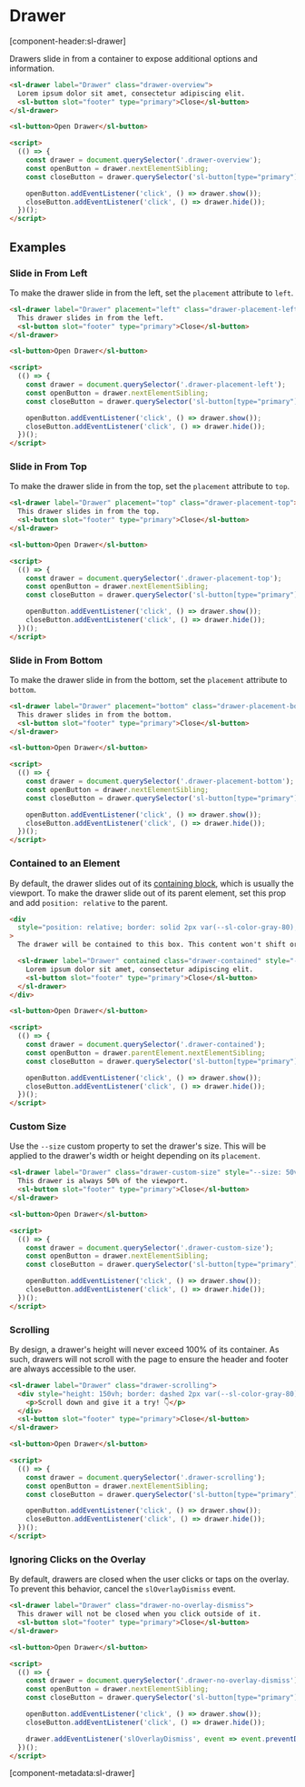 # Drawer

[component-header:sl-drawer]

Drawers slide in from a container to expose additional options and information.

```html preview
<sl-drawer label="Drawer" class="drawer-overview">
  Lorem ipsum dolor sit amet, consectetur adipiscing elit.
  <sl-button slot="footer" type="primary">Close</sl-button>
</sl-drawer>

<sl-button>Open Drawer</sl-button>

<script>
  (() => {
    const drawer = document.querySelector('.drawer-overview');
    const openButton = drawer.nextElementSibling;
    const closeButton = drawer.querySelector('sl-button[type="primary"]');

    openButton.addEventListener('click', () => drawer.show());
    closeButton.addEventListener('click', () => drawer.hide());
  })();
</script>
```

## Examples

### Slide in From Left

To make the drawer slide in from the left, set the `placement` attribute to `left`.

```html preview
<sl-drawer label="Drawer" placement="left" class="drawer-placement-left">
  This drawer slides in from the left.
  <sl-button slot="footer" type="primary">Close</sl-button>
</sl-drawer>

<sl-button>Open Drawer</sl-button>

<script>
  (() => {
    const drawer = document.querySelector('.drawer-placement-left');
    const openButton = drawer.nextElementSibling;
    const closeButton = drawer.querySelector('sl-button[type="primary"]');

    openButton.addEventListener('click', () => drawer.show());
    closeButton.addEventListener('click', () => drawer.hide());
  })();
</script>
```

### Slide in From Top

To make the drawer slide in from the top, set the `placement` attribute to `top`.

```html preview
<sl-drawer label="Drawer" placement="top" class="drawer-placement-top">
  This drawer slides in from the top.
  <sl-button slot="footer" type="primary">Close</sl-button>
</sl-drawer>

<sl-button>Open Drawer</sl-button>

<script>
  (() => {
    const drawer = document.querySelector('.drawer-placement-top');
    const openButton = drawer.nextElementSibling;
    const closeButton = drawer.querySelector('sl-button[type="primary"]');

    openButton.addEventListener('click', () => drawer.show());
    closeButton.addEventListener('click', () => drawer.hide());
  })();
</script>
```

### Slide in From Bottom

To make the drawer slide in from the bottom, set the `placement` attribute to `bottom`.

```html preview
<sl-drawer label="Drawer" placement="bottom" class="drawer-placement-bottom">
  This drawer slides in from the bottom.
  <sl-button slot="footer" type="primary">Close</sl-button>
</sl-drawer>

<sl-button>Open Drawer</sl-button>

<script>
  (() => {
    const drawer = document.querySelector('.drawer-placement-bottom');
    const openButton = drawer.nextElementSibling;
    const closeButton = drawer.querySelector('sl-button[type="primary"]');

    openButton.addEventListener('click', () => drawer.show());
    closeButton.addEventListener('click', () => drawer.hide());
  })();
</script>
```

### Contained to an Element

By default, the drawer slides out of its [containing block](https://developer.mozilla.org/en-US/docs/Web/CSS/Containing_block#Identifying_the_containing_block), which is usually the viewport. To make the drawer slide out of its parent element, set this prop and add `position: relative` to the parent.

```html preview
<div
  style="position: relative; border: solid 2px var(--sl-color-gray-80); height: 300px; padding: 1rem; margin-bottom: 1rem;"
>
  The drawer will be contained to this box. This content won't shift or be affected in any way when the drawer opens.

  <sl-drawer label="Drawer" contained class="drawer-contained" style="--size: 50%;">
    Lorem ipsum dolor sit amet, consectetur adipiscing elit.
    <sl-button slot="footer" type="primary">Close</sl-button>
  </sl-drawer>
</div>

<sl-button>Open Drawer</sl-button>

<script>
  (() => {
    const drawer = document.querySelector('.drawer-contained');
    const openButton = drawer.parentElement.nextElementSibling;
    const closeButton = drawer.querySelector('sl-button[type="primary"]');

    openButton.addEventListener('click', () => drawer.show());
    closeButton.addEventListener('click', () => drawer.hide());
  })();
</script>
```

### Custom Size

Use the `--size` custom property to set the drawer's size. This will be applied to the drawer's width or height depending on its `placement`.

```html preview
<sl-drawer label="Drawer" class="drawer-custom-size" style="--size: 50vw;">
  This drawer is always 50% of the viewport.
  <sl-button slot="footer" type="primary">Close</sl-button>
</sl-drawer>

<sl-button>Open Drawer</sl-button>

<script>
  (() => {
    const drawer = document.querySelector('.drawer-custom-size');
    const openButton = drawer.nextElementSibling;
    const closeButton = drawer.querySelector('sl-button[type="primary"]');

    openButton.addEventListener('click', () => drawer.show());
    closeButton.addEventListener('click', () => drawer.hide());
  })();
</script>
```

### Scrolling

By design, a drawer's height will never exceed 100% of its container. As such, drawers will not scroll with the page to ensure the header and footer are always accessible to the user.

```html preview
<sl-drawer label="Drawer" class="drawer-scrolling">
  <div style="height: 150vh; border: dashed 2px var(--sl-color-gray-80); padding: 0 1rem;">
    <p>Scroll down and give it a try! 👇</p>
  </div>
  <sl-button slot="footer" type="primary">Close</sl-button>
</sl-drawer>

<sl-button>Open Drawer</sl-button>

<script>
  (() => {
    const drawer = document.querySelector('.drawer-scrolling');
    const openButton = drawer.nextElementSibling;
    const closeButton = drawer.querySelector('sl-button[type="primary"]');

    openButton.addEventListener('click', () => drawer.show());
    closeButton.addEventListener('click', () => drawer.hide());
  })();
</script>
```

### Ignoring Clicks on the Overlay

By default, drawers are closed when the user clicks or taps on the overlay. To prevent this behavior, cancel the `slOverlayDismiss` event.

```html preview
<sl-drawer label="Drawer" class="drawer-no-overlay-dismiss">
  This drawer will not be closed when you click outside of it.
  <sl-button slot="footer" type="primary">Close</sl-button>
</sl-drawer>

<sl-button>Open Drawer</sl-button>

<script>
  (() => {
    const drawer = document.querySelector('.drawer-no-overlay-dismiss');
    const openButton = drawer.nextElementSibling;
    const closeButton = drawer.querySelector('sl-button[type="primary"]');

    openButton.addEventListener('click', () => drawer.show());
    closeButton.addEventListener('click', () => drawer.hide());

    drawer.addEventListener('slOverlayDismiss', event => event.preventDefault());
  })();
</script>
```

[component-metadata:sl-drawer]

